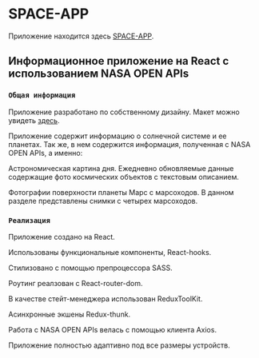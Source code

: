 # SPACE-APP

Приложение находится здесь [SPACE-APP](https://space-app-seven.vercel.app/).

## Информационное приложение на React с использованием NASA OPEN APIs

### `Общая информация`
Приложение разработано по собственному дизайну. Макет можно увидеть [здесь](https://www.figma.com/file/o3hlISbNRt09FLtC1nCgsj/Untitled?type=design&node-id=0-1&mode=design&t=qt6MEIsJofCaxaGi-0).

Приложение содержит информацию о солнечной системе и ее планетах. 
Так же, в нем содержится информация, полученная с NASA OPEN APIs, а именно: 

Астрономическая картина дня. Ежедневно обновляемые данные содержащие фото космических объектов с текстовым описанием.

Фотографии поверхности планеты Марс с марсоходов. В данном разделе представлены снимки с четырех марсоходов.

### `Реализация`

Приложение создано на React.

Использованы функциональные компоненты, React-hooks.

Стилизовано с помощью препроцессора SASS.

Роутинг реалзован с React-router-dom.

В качестве стейт-менеджера использован ReduxToolKit.

Асинхронные экшены Redux-thunk.

Работа с NASA OPEN APIs велась с помощью клиента Axios.

Приложение полностью адаптивно под все размеры устройств.
